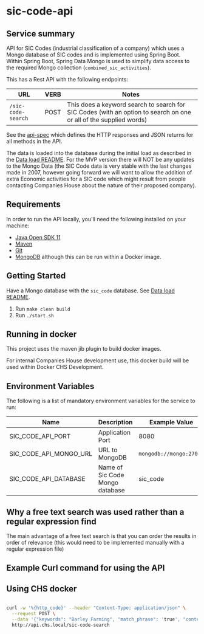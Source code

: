 # sic-code-api

## Service summary

API for SIC Codes (industrial classification of a company) which uses a Mongo database of SIC codes and is implemented using Spring Boot.
Within Spring Boot, Spring Data Mongo is used to simplify data access to the required Mongo collection (`combined_sic_activities`).

This has a  Rest API with the following endpoints:

URL                       | VERB | Notes
------------------------- | ---- | --------------------------------------------------------------------------
`/sic-code-search`        | POST | This does a keyword search to search for SIC Codes (with an option to search on one or all of the supplied words)

See the [api-spec](spec/api-spec.json) which defines the HTTP responses and JSON returns for all methods in the API.

The data is loaded into the database during the initial load as described in the [Data load README](DATALOAD-README.md). For the MVP version there will NOT be any updates to the Mongo Data (the SIC Code data is very stable with the last changes made in 2007, however going forward we will want to allow the addition of extra Economic activities for a SIC code which might result from people contacting Companies House about the nature of their proposed company).

## Requirements

In order to run the API locally, you'll need the following installed on your machine:

- [Java Open SDK 11](https://jdk.java.net/archive/)
- [Maven](https://maven.apache.org/download.cgi)
- [Git](https://git-scm.com/downloads)
- [MongoDB](https://www.mongodb.com) although this can be run within a Docker image.

## Getting Started

Have a Mongo database with the `sic_code` database. See [Data load README](DATALOAD-README.md).

1. Run `make clean build`
2. Run `./start.sh`

## Running in docker

This project uses the maven jib plugin to build docker images.

For internal Companies House development use, this docker build will be used within Docker CHS Development.

## Environment Variables

The following is a list of mandatory environment variables for the service to run:

Name                                 | Description                                                               | Example Value
------------------------------------ | ------------------------------------------------------------------------- | ------------------------
SIC_CODE_API_PORT                    | Application Port                                                          | 8080
SIC_CODE_API_MONGO_URL               | URL to MongoDB                                                            | `mongodb://mongo:27017`
SIC_CODE_API_DATABASE                | Name of Sic Code Mongo database                                           | sic_code

## Why a free text search was used rather than a regular expression find

The main advantage of a free text search is that you can order the results in order of relevance (this would need to be implemented manually with a regular expression file)

## Example Curl command for using the API

## Using CHS docker

``` bash

curl -w '%{http_code}' --header "Content-Type: application/json" \
  --request POST \
  --data '{"keywords": "Barley Farming", "match_phrase": 'true', "context_id": "sic-code-web-155982514859810330"}' \
  http://api.chs.local/sic-code-search
